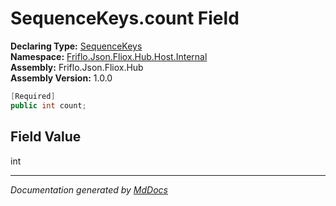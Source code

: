 ﻿<!--  
  <auto-generated>   
    The contents of this file were generated by a tool.  
    Changes to this file may be list if the file is regenerated  
  </auto-generated>   
-->

# SequenceKeys.count Field

**Declaring Type:** [SequenceKeys](../index.md)  
**Namespace:** [Friflo.Json.Fliox.Hub.Host.Internal](../../index.md)  
**Assembly:** Friflo.Json.Fliox.Hub  
**Assembly Version:** 1.0.0

```csharp
[Required]
public int count;
```

## Field Value

int

___

*Documentation generated by [MdDocs](https://github.com/ap0llo/mddocs)*
